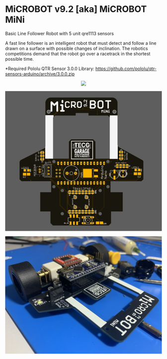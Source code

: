 # MiCROBOT v9.2 [aka] MiCROBOT MiNi
Basic Line Follower Robot with 5 unit qre1113 sensors

A fast line follower is an intelligent robot that must detect
and follow a line drawn on a surface with possible changes of inclination.
The robotics competitions demand that the robot go over a racetrack
in the shortest possible time. 

*Required Pololu QTR Sensor 3.0.0 Library:
https://github.com/pololu/qtr-sensors-arduino/archive/3.0.0.zip
<div align="center">
<a href'"http://www.youtube.com/watch?v=0iFmb0SX3h4"><img src="http://img.youtube.com/vi/0iFmb0SX3h4/0.jpg" ></a></div>


![alt_tag](https://raw.githubusercontent.com/julkifli/microbot_v9.2/master/images/mini2.jpg)

![alt_tag](https://raw.githubusercontent.com/julkifli/microbot_v9.2/master/images/mini3.jpg)

